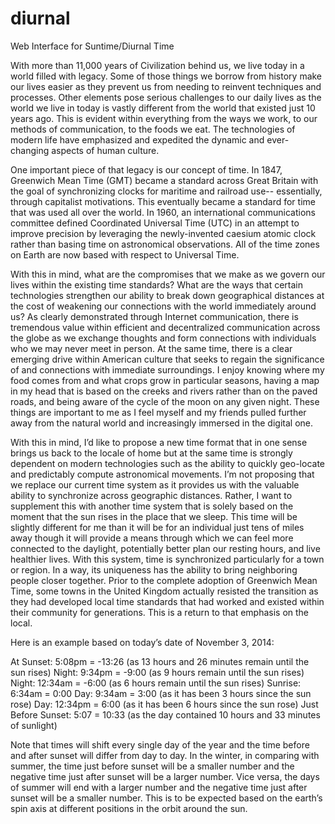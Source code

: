diurnal
=======

Web Interface for Suntime/Diurnal Time

With more than 11,000 years of Civilization behind us, we live today in a world filled with legacy.  Some of those things we borrow from history make our lives easier as they prevent us from needing to reinvent techniques and processes.  Other elements pose serious challenges to our daily lives as the world we live in today is vastly different from the world that existed just 10 years ago.  This is evident within everything from the ways we work, to our methods of communication, to the foods we eat.  The technologies of modern life have emphasized and expedited the dynamic and ever-changing aspects of human culture.

One important piece of that legacy is our concept of time.  In 1847, Greenwich Mean Time (GMT) became a standard across Great Britain with the goal of synchronizing clocks for maritime and railroad use-- essentially, through capitalist motivations.  This eventually became a standard for time that was used all over the world.  In 1960, an international communications committee defined Coordinated Universal Time (UTC) in an attempt to improve precision by leveraging the newly-invented caesium atomic clock rather than basing time on astronomical observations.  All of the time zones on Earth are now based with respect to Universal Time.

With this in mind, what are the compromises that we make as we govern our lives within the existing time standards?  What are the ways that certain technologies strengthen our ability to break down geographical distances at the cost of weakening our connections with the world immediately around us?  As clearly demonstrated through Internet communication, there is tremendous value within efficient and decentralized communication across the globe as we exchange thoughts and form connections with individuals who we may never meet in person.  At the same time, there is a clear emerging drive within American culture that seeks to regain the significance of and connections with immediate surroundings.  I enjoy knowing where my food comes from and what crops grow in particular seasons, having a map in my head that is based on the creeks and rivers rather than on the paved roads, and being aware of the cycle of the moon on any given night.  These things are important to me as I feel myself and my friends pulled further away from the natural world and increasingly immersed in the digital one.

With this in mind, I’d like to propose a new time format that in one sense brings us back to the locale of home but at the same time is strongly dependent on modern technologies such as the ability to quickly geo-locate and predictably compute astronomical movements.  I’m not proposing that we replace our current time system as it provides us with the valuable ability to synchronize across geographic distances.  Rather, I want to supplement this with another time system that is solely based on the moment that the sun rises in the place that we sleep.  This time will be slightly different for me than it will be for an individual just tens of miles away though it will provide a means through which we can feel more connected to the daylight, potentially better plan our resting hours, and live healthier lives.  With this system, time is synchronized particularly for a town or region.  In a way, its uniqueness has the ability to bring neighboring people closer together.  Prior to the complete adoption of Greenwich Mean Time, some towns in the United Kingdom actually resisted the transition as they had developed local time standards that had worked and existed within their community for generations.  This is a return to that emphasis on the local.

Here is an example based on today’s date of November 3, 2014:

At Sunset: 5:08pm  = -13:26 (as 13 hours and 26 minutes remain until the sun rises)
Night: 9:34pm = -9:00 (as 9 hours remain until the sun rises)
Night: 12:34am = -6:00 (as 6 hours remain until the sun rises)
Sunrise: 6:34am = 0:00
Day: 9:34am = 3:00 (as it has been 3 hours since the sun rose)
Day: 12:34pm = 6:00 (as it has been 6 hours since the sun rose)
Just Before Sunset: 5:07 = 10:33 (as the day contained 10 hours and 33 minutes of sunlight)

Note that times will shift every single day of the year and the time before and after sunset will differ from day to day.  In the winter, in comparing with summer, the time just before sunset will be a smaller number and the negative time just after sunset will be a larger number.  Vice versa, the days of summer will end with a larger number and the negative time just after sunset will be a smaller number.  This is to be expected based on the earth’s spin axis at different positions in the orbit around the sun.
